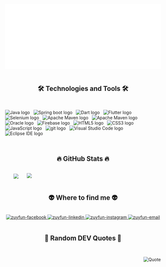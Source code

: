 <!-- zuyfun -->
<a href="#" target="_blank">
  <img src="svg/zuyfun.svg" width="1200" alt="Click to see the source" />
</a>
<br>
<br>
<h2 align="center">🛠 Technologies and Tools 🛠</h2>
<br>
<!-- https://simpleicons.org/ -->

<span><img src="https://img.shields.io/badge/Java-282C34?logo=java&logoColor=007396" alt="Java logo" title="Java" height="25" /></span>
&nbsp;
<span><img src="https://img.shields.io/badge/Spring%20Boot-282C34?logo=spring-boot&logoColor=6DB33F" alt="Spring boot logo" title="Spring boot" height="25" /></span>
&nbsp;
<span><img src="https://img.shields.io/badge/Dart-282C34?logo=dart&logoColor=0175C2" alt="Dart logo" title="Dart" height="25" /></span>
&nbsp;
<span><img src="https://img.shields.io/badge/Flutter-282C34?logo=flutter&logoColor=02569B" alt="Flutter logo" title="Flutter" height="25" /></span>
&nbsp;
<span><img src="https://img.shields.io/badge/Selenium-282C34?logo=selenium&logoColor=43B02A" alt="Selenium logo" title="Selenium" height="25" /></span>
&nbsp;
<span><img src="https://img.shields.io/badge/Apache%20Maven-282C34?logo=apache-maven&logoColor=C71A36" alt="Apache Maven logo" title="Apache Maven" height="25" /></span>
&nbsp;
<span><img src="https://img.shields.io/badge/Microsoft%20SQL%20Server-282C34?logo=microsoft-sql-server&logoColor=CC2927" alt="Apache Maven logo" title="Apache Maven" height="25" /></span>
&nbsp;
<span><img src="https://img.shields.io/badge/Oracle-282C34?logo=oracle&logoColor=F80000" alt="Oracle logo" title="Oracle" height="25" /></span>
&nbsp;
<span><img src="https://img.shields.io/badge/Firebase-282C34?logo=firebase&logoColor=FFCA28" alt="Firebase logo" title="Firebase" height="25" /></span>
&nbsp;
<span><img src="https://img.shields.io/badge/HTML5-282C34?logo=html5&logoColor=E34F26" alt="HTML5 logo" title="HTML5" height="25" /></span>
&nbsp;
<span><img src="https://img.shields.io/badge/CSS3-282C34?logo=css3&logoColor=1572B6" alt="CSS3 logo" title="CSS3" height="25" /></span>
&nbsp;
<span><img src="https://img.shields.io/badge/JavaScript-282C34?logo=javascript&logoColor=F7DF1E" alt="JavaScript logo" title="JavaScript" height="25" /></span>
&nbsp;
<span><img src="https://img.shields.io/badge/git-282C34?logo=git&logoColor=F05032" alt="git logo" title="git" height="25" /></span>
&nbsp;
<span><img src="https://img.shields.io/badge/VS%20Code-282C34?logo=visual-studio-code&logoColor=007ACC" alt="Visual Studio Code logo" title="Visual Studio Code" height="25" /></span>
&nbsp;
<span><img src="https://img.shields.io/badge/Eclipse%20IDE-282C34?logo=eclipse-ide&logoColor=2C2255" alt="Eclipse IDE logo" title="Eclipse IDE" height="25" /></span>
&nbsp;

<br>
<h2 align="center">🔥 GitHub Stats 🔥</h2>
<!-- https://github.com/anuraghazra/github-readme-stats -->
<br>
<div align=center>
  <a href="#" title="zuyfun">
    <img width="315" align="center" src="https://github-readme-stats.vercel.app/api/top-langs/?username=zuyfun&hide=c%23,powershell,Mathematica,Ruby,c%2B%2B,Objective-C,Objective-C%2b%2b,Cuda,cmake,C&title_color=61dafb&text_color=ffffff&icon_color=61dafb&bg_color=20232a&langs_count=8&layout=compact&border_color=61dafb&hide_border=true" />
  </a>
  <a href="#" title="zuyfun">
    <img align="right" width="434" src="https://github-readme-stats.vercel.app/api?username=zuyfun&show_icons=true&theme=react&border_color=61dafb&hide_border=true" />
  </a>
</div>

<br>

<h2 align="center">👽 Where to find me 👽</h2>
<br>
<!-- https://icons8.com -->
<div align="center">
  <a href="https://facebook.com/zuyfun" target="blank">
    <img src="https://img.icons8.com/bubbles/100/000000/facebook-new.png" alt="zuyfun-facebook" />
  </a>
  <a href="https://www.linkedin.com/in/zuyfun" target="blank">
    <img src="https://img.icons8.com/bubbles/100/000000/linkedin.png" alt="zuyfun-linkedin" />
  </a>
  <a href="https://instagram.com/_.zuyfun._" target="blank">
    <img src="https://img.icons8.com/bubbles/100/000000/instagram.png" alt="zuyfun-instagram" />
  </a>
  <a href="mailto:zuyfun@gmail.com" target="top">
    <img src="https://img.icons8.com/bubbles/100/000000/apple-mail.png" alt="zuyfun-email" />
  </a>
</div>

<br>

<h2 align="center">📑 Random DEV Quotes 📑</h2>
<br>
<!-- https://github.com/shravan20/github-readme-quotes -->
<div align="right">

![Quote](https://github-readme-quotes.herokuapp.com/quote?theme=onedark&animation=default&layout=default&font=default)

</div>

